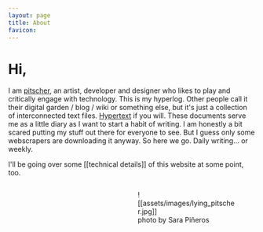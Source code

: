 ```yaml
---
layout: page
title: About
favicon: 
---
```


# Hi,
I am [pitscher](https://pitscher.net), an artist, developer and designer who likes to play and critically engage with technology.
This is my hyperlog. Other people call it their digital garden / blog / wiki or something else, but it's just a collection of interconnected text files. [Hypertext](https://en.wikipedia.org/wiki/Hypertext) if you will. 
These documents serve me as a little diary as I want to start a habit of writing. I am honestly a bit scared putting my stuff out there for everyone to see. But I guess only some webscrapers are downloading it anyway. So here we go. Daily writing... or weekly.

I'll be going over some [[technical details]] of this website at some point, too.

<figure style="max-width: 200px; float: right;">
![[assets/images/lying_pitscher.jpg]]
<figcaption>photo by Sara Piñeros</figcaption>
</figure>
